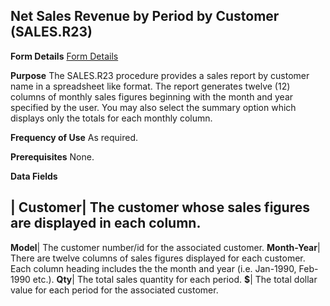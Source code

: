 ## Net Sales Revenue by Period by Customer (SALES.R23)
<PageHeader />

**Form Details**
[Form Details](../SALES-R23-1/README.md)

**Purpose**
The SALES.R23 procedure provides a sales report by customer name in a
spreadsheet like format. The report generates twelve (12) columns of monthly
sales figures beginning with the month and year specified by the user. You may
also select the summary option which displays only the totals for each monthly
column.

**Frequency of Use**
As required.

**Prerequisites**
None.

**Data Fields**

| **Customer**|  The customer whose sales figures are displayed in each
column.
-  
**Model**|  The customer number/id for the associated customer.
**Month-Year**|  There are twelve columns of sales figures displayed for each
customer. Each column heading includes the the month and year (i.e. Jan-1990,
Feb-1990 etc.).
**Qty**|  The total sales quantity for each period.
**$**|  The total dollar value for each period for the associated customer.

<badge text= "Version 8.10.57 " vertical="middle" />

<PageFooter />

